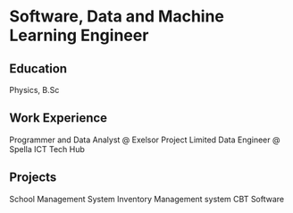 # Software, Data and Machine Learning Engineer

## Education
Physics, B.Sc

## Work Experience
Programmer and Data Analyst @ Exelsor Project Limited
Data Engineer @ Spella ICT Tech Hub

## Projects
School Management System
Inventory Management system
CBT Software
